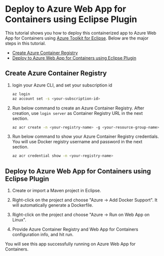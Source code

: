 # Deploy to Azure Web App for Containers using Eclipse Plugin

This tutorial shows you how to deploy this containerized app to Azure Web App for Containers using [Azure Toolkit for Eclipse](https://github.com/Microsoft/azure-tools-for-java).
Below are the major steps in this tutorial.
- [Create Azure Container Registry](#create-acr)
- [Deploy to Azure Web App for Containers using Eclipse Plugin](#deploy)

<a name="create-acr"></a>
## Create Azure Container Registry

1. login your Azure CLI, and set your subscription id 
    
    ```bash
    az login
    az account set -s <your-subscription-id>
    ```

1. Run below command to create an Azure Container Registry.
After creation, use `login server` as Container Registry URL in the next section.

   ```bash
   az acr create -n <your-registry-name> -g <your-resource-group-name>
   ```

1. Run below command to show your Azure Container Registry credentials.
You will use Docker registry username and password in the next section.

    ```bash
    az acr credential show -n <your-registry-name>
    ```

<a name="deploy"></a>
## Deploy to Azure Web App for Containers using Eclipse Plugin
1. Create or import a Maven project in Eclipse. 

1. Right-click on the project and choose "Azure -> Add Docker Support". It will automatically generate a Dockerfile. 

1. Right-click on the project and choose "Azure -> Run on Web App on Linux".  

1. Provide Azure Container Registry and Web App for Containers configuration info, and hit run.

You will see this app successfully running on Azure Web App for Containers.

